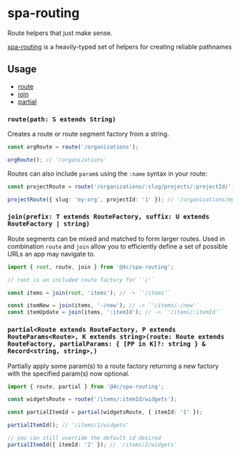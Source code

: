 # spa-routing

Route helpers that just make sense.

[spa-routing](https://github.com/4Catalyzer/spa-routing) is a heavily-typed set of helpers for creating reliable pathnames

## Usage

- [route](#route)
- [join](#join)
- [partial](#partial)

### `route(path: S extends String)`

Creates a route or route segment factory from a string.

```ts
const orgRoute = route('/organizations');

orgRoute(); // '/organizations'
```

Routes can also include `param`s using the `:name` syntax in
your route:

```ts
const projectRoute = route('/organizations/:slug/projects/:projectId/');

projectRoute({ slug: 'my-org', projectId: '1' }); // '/organizations/my-org/projects/1/'
```

### `join(prefix: T extends RouteFactory, suffix: U extends RouteFactory | string)`

Route segments can be mixed and matched to form larger routes. Used in
combination `route` and `join` allow you to efficiently define a set of possible
URLs an app may navigate to.

```ts
import { root, route, join } from '@4c/spa-routing';

// root is an included route factory for `'/'`

const items = join(root, 'items'); // -> `'/items'`

const itemNew = join(items, '-/new'); // -> `'/items/-/new'`
const itemUpdate = join(items, ':itemId'); // -> `'/items/:itemId'`
```

### `partial<Route extends RouteFactory, P extends RouteParams<Route>, K extends string>(route: Route extends RouteFactory, partialParams: { [PP in K]?: string } & Record<string, string>,)`

Partially apply some param(s) to a route factory returning a new factory
with the specified param(s) now optional.

```ts
import { route, partial } from '@4c/spa-routing';

const widgetsRoute = route('/items/:itemId/widgets');

const partialItemId = partial(widgetsRoute, { itemId: '1' });

partialItemId(); // '/items/1/widgets'

// you can still override the default id desired
partialItemId({ itemId: '2' }); // '/items/2/widgets'
```
